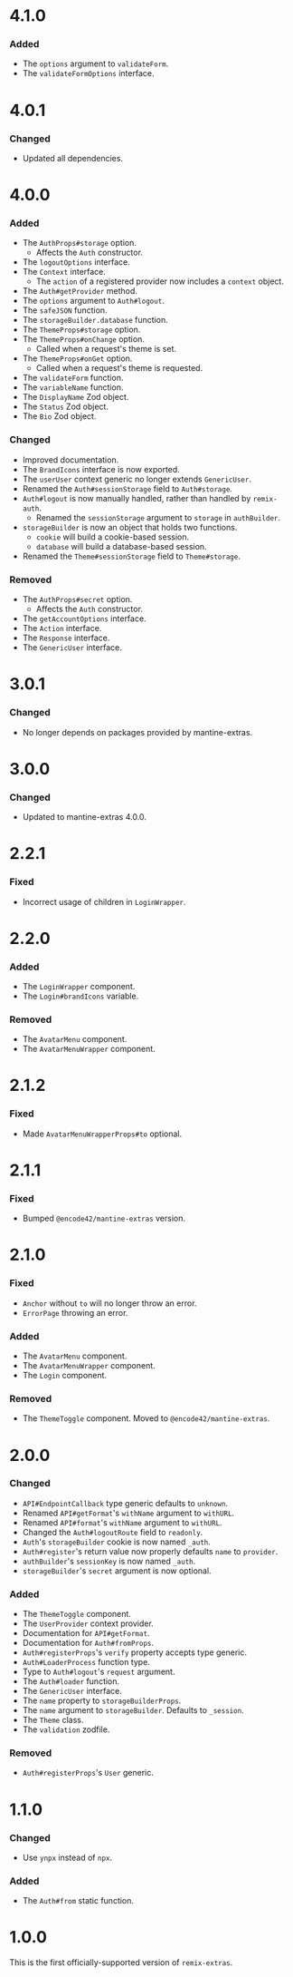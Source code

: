 # 4.1.0
### Added
- The `options` argument to `validateForm`.
- The `validateFormOptions` interface.

# 4.0.1
### Changed
- Updated all dependencies.

# 4.0.0
### Added
- The `AuthProps#storage` option.
  - Affects the `Auth` constructor.
- The `logoutOptions` interface.
- The `Context` interface.
  - The `action` of a registered provider now includes a `context` object.
- The `Auth#getProvider` method.
- The `options` argument to `Auth#logout`.
- The `safeJSON` function.
- The `storageBuilder.database` function.
- The `ThemeProps#storage` option.
- The `ThemeProps#onChange` option.
  - Called when a request's theme is set.
- The `ThemeProps#onGet` option.
  - Called when a request's theme is requested.
- The `validateForm` function.
- The `variableName` function.
- The `DisplayName` Zod object.
- The `Status` Zod object.
- The `Bio` Zod object.

### Changed
- Improved documentation.
- The `BrandIcons` interface is now exported.
- The `userUser` context generic no longer extends `GenericUser`.
- Renamed the `Auth#sessionStorage` field to `Auth#storage`.
- `Auth#logout` is now manually handled, rather than handled by `remix-auth`.
  - Renamed the `sessionStorage` argument to `storage` in `authBuilder`.
- `storageBuilder` is now an object that holds two functions.
  - `cookie` will build a cookie-based session.
  - `database` will build a database-based session.
- Renamed the `Theme#sessionStorage` field to `Theme#storage`.

### Removed
- The `AuthProps#secret` option.
  - Affects the `Auth` constructor.
- The `getAccountOptions` interface.
- The `Action` interface.
- The `Response` interface.
- The `GenericUser` interface.

# 3.0.1
### Changed
- No longer depends on packages provided by mantine-extras.

# 3.0.0
### Changed
- Updated to mantine-extras 4.0.0.

# 2.2.1
### Fixed
- Incorrect usage of children in `LoginWrapper`.

# 2.2.0
### Added
- The `LoginWrapper` component.
- The `Login#brandIcons` variable.

### Removed
- The `AvatarMenu` component.
- The `AvatarMenuWrapper` component.

# 2.1.2
### Fixed
- Made `AvatarMenuWrapperProps#to` optional.

# 2.1.1
### Fixed
- Bumped `@encode42/mantine-extras` version.

# 2.1.0
### Fixed
- `Anchor` without `to` will no longer throw an error.
- `ErrorPage` throwing an error.

### Added
- The `AvatarMenu` component.
- The `AvatarMenuWrapper` component.
- The `Login` component.

### Removed
- The `ThemeToggle` component. Moved to `@encode42/mantine-extras`.

# 2.0.0
### Changed
- `API#EndpointCallback` type generic defaults to `unknown`.
- Renamed `API#getFormat`'s `withName` argument to `withURL`.
- Renamed `API#format`'s `withName` argument to `withURL`.
- Changed the `Auth#logoutRoute` field to `readonly`.
- `Auth`'s `storageBuilder` cookie is now named `_auth`.
- `Auth#register`'s return value now properly defaults `name` to `provider`.
- `authBuilder`'s `sessionKey` is now named `_auth`.
- `storageBuilder`'s `secret` argument is now optional.

### Added
- The `ThemeToggle` component.
- The `UserProvider` context provider.
- Documentation for `API#getFormat`.
- Documentation for `Auth#fromProps`.
- `Auth#registerProps`'s `verify` property accepts type generic.
- `Auth#LoaderProcess` function type.
- Type to `Auth#logout`'s `request` argument.
- The `Auth#loader` function.
- The `GenericUser` interface.
- The `name` property to `storageBuilderProps`.
- The `name` argument to `storageBuilder`. Defaults to `_session`.
- The `Theme` class.
- The `validation` zodfile.

### Removed
- `Auth#registerProps`'s `User` generic.

# 1.1.0
### Changed
- Use `ynpx` instead of `npx`.

### Added
- The `Auth#from` static function.

# 1.0.0
This is the first officially-supported version of `remix-extras`.
